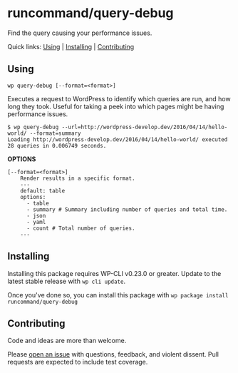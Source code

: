 runcommand/query-debug
======================

Find the query causing your performance issues.


Quick links: [Using](#using) | [Installing](#installing) | [Contributing](#contributing)

## Using


~~~
wp query-debug [--format=<format>]
~~~

Executes a request to WordPress to identify which queries are run, and
how long they took. Useful for taking a peek into which pages might be
having performance issues.

```
$ wp query-debug --url=http://wordpress-develop.dev/2016/04/14/hello-world/ --format=summary
Loading http://wordpress-develop.dev/2016/04/14/hello-world/ executed 28 queries in 0.006749 seconds.
```

**OPTIONS**

	[--format=<format>]
		Render results in a specific format.
		---
		default: table
		options:
		  - table
		  - summary # Summary including number of queries and total time.
		  - json
		  - yaml
		  - count # Total number of queries.
		---



## Installing

Installing this package requires WP-CLI v0.23.0 or greater. Update to the latest stable release with `wp cli update`.

Once you've done so, you can install this package with `wp package install runcommand/query-debug`

## Contributing

Code and ideas are more than welcome.

Please [open an issue](https://github.com/runcommand/query-debug/issues) with questions, feedback, and violent dissent. Pull requests are expected to include test coverage.
